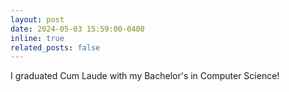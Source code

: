 ```yaml
---
layout: post
date: 2024-05-03 15:59:00-0400
inline: true
related_posts: false
---
```


I graduated Cum Laude with my Bachelor's in Computer Science! 
